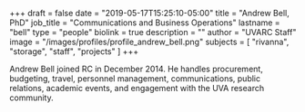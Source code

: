 +++
draft = false
date = "2019-05-17T15:25:10-05:00"
title = "Andrew Bell, PhD"
job_title = "Communications and Business Operations"
lastname = "bell"
type = "people"
biolink = true
description = ""
author = "UVARC Staff"
image = "/images/profiles/profile_andrew_bell.png"
subjects = [
  "rivanna",
  "storage",
  "staff",
  "projects"
]
+++

Andrew Bell joined RC in December 2014. He handles procurement, budgeting, travel, personnel management, communications, public relations, academic events, and engagement with the UVA research community.

